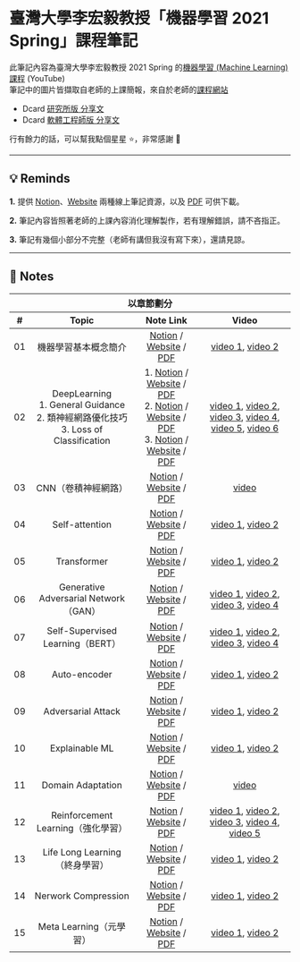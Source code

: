 # 臺灣大學李宏毅教授「機器學習 2021 Spring」課程筆記

此筆記內容為臺灣大學李宏毅教授 2021 Spring 的[機器學習 (Machine Learning) 課程](https://www.youtube.com/playlist?list=PLJV_el3uVTsMhtt7_Y6sgTHGHp1Vb2P2J) (YouTube)  
筆記中的圖片皆擷取自老師的上課簡報，來自於老師的[課程網站](https://speech.ee.ntu.edu.tw/~hylee/ml/2021-spring.php)  

* Dcard [研究所版 分享文](https://www.dcard.tw/f/graduate_school/p/241639442)
* Dcard [軟體工程師版 分享文](https://www.dcard.tw/f/softwareengineer/p/241639712)  

行有餘力的話，可以幫我點個星星 ⭐，非常感謝 🙂  

---

## 💡 Reminds

**1.** 提供 [Notion](https://chsiang.notion.site/ntuml2021notes)、[Website](https://chsiang426.github.io/ML-2021-notes/) 兩種線上筆記資源，以及 [PDF](https://github.com/chsiang426/ML-2021-notes/tree/main/PDF) 可供下載。

**2.** 筆記內容皆照著老師的上課內容消化理解製作，若有理解錯誤，請不吝指正。

**3.** 筆記有幾個小部分不完整（老師有講但我沒有寫下來），還請見諒。

---

## 📖 Notes

<table>
  <thead>
    <tr>
      <th colspan="4" align="center">以章節劃分</th>
    </tr>
    <tr>
      <th align="center">#</th>
      <th align="center">Topic</th>
      <th align="center">Note Link</th>
      <th align="center">Video</th>
    </tr>
  </thead>

  <tbody>
    <tr>
      <td align="center">01</td>
      <td align="center">機器學習基本概念簡介</td>
      <td align="center"><a href="https://chsiang.notion.site/01-b6979cc5ba9b4e2887d2b5e86c174897">Notion</a> / <a href="https://chsiang426.github.io/ML-2021-notes/01-機器學習基本概念簡介/01-機器學習基本概念簡介.html">Website</a> / <a href="https://github.com/chsiang426/ML-2021-notes/blob/main/PDF/01-%E6%A9%9F%E5%99%A8%E5%AD%B8%E7%BF%92%E5%9F%BA%E6%9C%AC%E6%A6%82%E5%BF%B5%E7%B0%A1%E4%BB%8B.pdf">PDF</a></td>
      <td align="center"><a href="https://youtu.be/Ye018rCVvOo">video 1</a>, <a href="https://youtu.be/bHcJCp2Fyxs">video 2</a></td>
    </tr>
    <tr>
      <td align="center">02</td>
      <td align="center">DeepLearning<br/>1. General Guidance<br/>2. 類神經網路優化技巧<br/>3. Loss of Classification</td>
      <td align="center">
        1. <a href="https://chsiang.notion.site/02-1-DeepLearning-General-Guidance-8a5b0e746c03406eba3921c51734629c">Notion</a> / <a href="https://chsiang426.github.io/ML-2021-notes/02.1-DeepLearning-General%20Guidance/02.1-DeepLearning-General%20Guidance.html">Website</a> / <a href="https://github.com/chsiang426/ML-2021-notes/blob/main/PDF/02.1-deeplearning-general_guidance.pdf">PDF</a><br/>
        2. <a href="https://chsiang.notion.site/02-2-DeepLearning-002585231c2f413bbc626e00e464694d">Notion</a> / <a href="https://chsiang426.github.io/ML-2021-notes/02.2-DeepLearning-%E9%A1%9E%E7%A5%9E%E7%B6%93%E7%B6%B2%E8%B7%AF%E5%84%AA%E5%8C%96%E6%8A%80%E5%B7%A7/02.2-DeepLearning-%E9%A1%9E%E7%A5%9E%E7%B6%93%E7%B6%B2%E8%B7%AF%E5%84%AA%E5%8C%96%E6%8A%80%E5%B7%A7.html">Website</a> / <a href="https://github.com/chsiang426/ML-2021-notes/blob/main/PDF/02.2-deeplearning-%E9%A1%9E%E7%A5%9E%E7%B6%93%E7%B6%B2%E8%B7%AF%E5%84%AA%E5%8C%96%E6%8A%80%E5%B7%A7.pdf">PDF</a><br/>
        3. <a href="https://chsiang.notion.site/02-3-DeepLearning-Loss-of-Classification-f492fe29ad284cc7bc3837600dc2f5d6">Notion</a> / <a href="https://chsiang426.github.io/ML-2021-notes/02.3-DeepLearning-Loss%20of%20Classification/02.3-DeepLearning-Loss%20of%20Classification.html">Website</a> / <a href="https://github.com/chsiang426/ML-2021-notes/blob/main/PDF/02.3-deeplearning-loss_of_classification.pdf">PDF</a>
      </td>
      <td align="center"><a href="https://youtu.be/WeHM2xpYQpw">video 1</a>, <a href="https://youtu.be/QW6uINn7uGk">video 2</a>, <a href="https://youtu.be/zzbr1h9sF54">video 3</a>, <a href="https://youtu.be/HYUXEeh3kwY">video 4</a>, <a href="https://youtu.be/O2VkP8dJ5FE">video 5</a>, <a href="https://youtu.be/BABPWOkSbLE">video 6</a></td>
    </tr>
    <tr>
      <td align="center">03</td>
      <td align="center">CNN（卷積神經網路）</td>
      <td align="center"><a href="https://chsiang.notion.site/03-CNN-86e7f137fdd0494fb08f236d34c67b6e">Notion</a> / <a href="https://chsiang426.github.io/ML-2021-notes/03-CNN（卷積神經網路）/03-CNN（卷積神經網路）.html">Website</a> / <a href="https://github.com/chsiang426/ML-2021-notes/blob/main/PDF/03-CNN%EF%BC%88%E5%8D%B7%E7%A9%8D%E7%A5%9E%E7%B6%93%E7%B6%B2%E8%B7%AF%EF%BC%89.pdf">PDF</a></td>
      <td align="center"><a href="https://youtu.be/OP5HcXJg2Aw">video</a></td>
    </tr>
    <tr>
      <td align="center">04</td>
      <td align="center">Self-attention</td>
      <td align="center"><a href="https://chsiang.notion.site/04-Self-attention-30e8a76bd1b146c690fe39faee260757">Notion</a> / <a href="https://chsiang426.github.io/ML-2021-notes/04-Self-attention/04-Self-attention.html">Website</a> / <a href="https://github.com/chsiang426/ML-2021-notes/blob/main/PDF/04-Self-attention.pdf">PDF</a></td>
      <td align="center"><a href="https://youtu.be/hYdO9CscNes">video 1</a>, <a href="https://youtu.be/gmsMY5kc-zw">video 2</a></td>
    </tr>
    <tr>
      <td align="center">05</td>
      <td align="center">Transformer</td>
      <td align="center"><a href="https://chsiang.notion.site/05-Transformer-b6d1aa6cf7944806b0581ae5b667f66c">Notion</a> / <a href="https://chsiang426.github.io/ML-2021-notes/05-Transformer/05-Transformer.html">Website</a> / <a href="https://github.com/chsiang426/ML-2021-notes/blob/main/PDF/05-Transformer.pdf">PDF</a></td>
      <td align="center"><a href="https://youtu.be/n9TlOhRjYoc">video 1</a>, <a href="https://youtu.be/N6aRv06iv2g">video 2</a></td>
    </tr>
    <tr>
      <td align="center">06</td>
      <td align="center">Generative Adversarial Network（GAN）</td>
      <td align="center"><a href="https://chsiang.notion.site/06-Generative-Adversarial-Network-GAN-3eef1d4d34384ea596d6be37eb429a25">Notion</a> / <a href="https://chsiang426.github.io/ML-2021-notes/06-Generative%20Adversarial%20Network（GAN）/06-Generative%20Adversarial%20Network（GAN）.html">Website</a> / <a href="https://github.com/chsiang426/ML-2021-notes/blob/main/PDF/06-Generative_Adversarial_Network%EF%BC%88GAN%EF%BC%89.pdf">PDF</a></td>
      <td align="center"><a href="https://youtu.be/4OWp0wDu6Xw">video 1</a>, <a href="https://youtu.be/jNY1WBb8l4U">video 2</a>, <a href="https://youtu.be/MP0BnVH2yOo">video 3</a>, <a href="https://youtu.be/wulqhgnDr7E">video 4</a></td>
    </tr>
    <tr>
      <td align="center">07</td>
      <td align="center">Self-Supervised Learning（BERT）</td>
      <td align="center"><a href="https://chsiang.notion.site/07-Self-Supervised-Learning-BERT-2cb6d4c62aa44f9386708f3be787fba5">Notion</a> / <a href="https://chsiang426.github.io/ML-2021-notes/07-Self-Supervised%20Learning（BERT）/07-Self-Supervised%20Learning（BERT）.html">Website</a> / <a href="https://github.com/chsiang426/ML-2021-notes/blob/main/PDF/07-Self-Supervised_Learning%EF%BC%88BERT%EF%BC%89.pdf">PDF</a></td>
      <td align="center"><a href="https://youtu.be/e422eloJ0W4">video 1</a>, <a href="https://youtu.be/gh0hewYkjgo">video 2</a>, <a href="https://youtu.be/ExXA05i8DEQ">video 3</a>, <a href="https://youtu.be/WY_E0Sd4K80">video 4</a></td>
    </tr>
    <tr>
      <td align="center">08</td>
      <td align="center">Auto-encoder</td>
      <td align="center"><a href="https://chsiang.notion.site/08-Auto-encoder-df28a523e1274b8db44489440685dd97">Notion</a> / <a href="https://chsiang426.github.io/ML-2021-notes/08-Auto-encoder/08-Auto-encoder.html">Website</a> / <a href="https://github.com/chsiang426/ML-2021-notes/blob/main/PDF/08-Auto-encoder.pdf">PDF</a></td>
      <td align="center"><a href="https://youtu.be/3oHlf8-J3Nc">video 1</a>, <a href="https://youtu.be/JZvEzb5PV3U">video 2</a></td>
    </tr>
    <tr>
      <td align="center">09</td>
      <td align="center">Adversarial Attack</td>
      <td align="center"><a href="https://chsiang.notion.site/09-Adversarial-Attack-b2cea886ebd94672872127b4db066b4d">Notion</a> / <a href="https://chsiang426.github.io/ML-2021-notes/09-Adversarial%20Attack/09-Adversarial%20Attack.html">Website</a> / <a href="https://github.com/chsiang426/ML-2021-notes/blob/main/PDF/09-Adversarial_Attack.pdf">PDF</a></td>
      <td align="center"><a href="https://youtu.be/xGQKhbjrFRk">video 1</a>, <a href="https://youtu.be/z-Q9ia5H2Ig">video 2</a></td>
    </tr>
    <tr>
      <td align="center">10</td>
      <td align="center">Explainable ML</td>
      <td align="center"><a href="https://chsiang.notion.site/10-Explainable-ML-d9b555b0dddd4ac5be62dacc0e42c39a">Notion</a> / <a href="https://chsiang426.github.io/ML-2021-notes/10-Explainable%20ML/10-Explainable%20ML.html">Website</a> / <a href="https://github.com/chsiang426/ML-2021-notes/blob/main/PDF/10-Explainable_ML.pdf">PDF</a></td>
      <td align="center"><a href="https://youtu.be/WQY85vaQfTI">video 1</a>, <a href="https://youtu.be/0ayIPqbdHYQ">video 2</a></td>
    </tr>
    <tr>
      <td align="center">11</td>
      <td align="center">Domain Adaptation</td>
      <td align="center"><a href="https://chsiang.notion.site/11-Domain-Adaptation-3517a984643f46069ff838bb2f630523">Notion</a> / <a href="https://chsiang426.github.io/ML-2021-notes/11-Domain%20Adaptation/11-Domain%20Adaptation.html">Website</a> / <a href="https://github.com/chsiang426/ML-2021-notes/blob/main/PDF/11-Domain_Adaptation.pdf">PDF</a></td>
      <td align="center"><a href="https://youtu.be/Mnk_oUrgppM">video</a></td>
    </tr>
    <tr>
      <td align="center">12</td>
      <td align="center">Reinforcement Learning（強化學習）</td>
      <td align="center"><a href="https://chsiang.notion.site/12-Reinforcement-Learning-b136944b862d43c68341c0dfa8cc9c4a">Notion</a> / <a href="https://chsiang426.github.io/ML-2021-notes/12-Reinforcement%20Learning%EF%BC%88%E5%BC%B7%E5%8C%96%E5%AD%B8%E7%BF%92%EF%BC%89/12-Reinforcement%20Learning%EF%BC%88%E5%BC%B7%E5%8C%96%E5%AD%B8%E7%BF%92%EF%BC%89.html">Website</a> / <a href="https://github.com/chsiang426/ML-2021-notes/blob/main/PDF/12-Reinforcement_Learning%EF%BC%88%E5%BC%B7%E5%8C%96%E5%AD%B8%E7%BF%92%EF%BC%89.pdf">PDF</a></td>
      <td align="center"><a href="https://youtu.be/XWukX-ayIrs">video 1</a>, <a href="https://youtu.be/US8DFaAZcp4">video 2</a>, <a href="https://youtu.be/kk6DqWreLeU">video 3</a>, <a href="https://youtu.be/73YyF1gmIus">video 4</a>, <a href="https://youtu.be/75rZwxKBAf0">video 5</a></td>
    </tr>
    <tr>
      <td align="center">13</td>
      <td align="center">Life Long Learning（終身學習）</td>
      <td align="center"><a href="https://chsiang.notion.site/13-Life-Long-Learning-51582d9bb84f430fb8ebe5b3dae7c7b2">Notion</a> / <a href="https://chsiang426.github.io/ML-2021-notes/13-Life%20Long%20Learning%EF%BC%88%E7%B5%82%E8%BA%AB%E5%AD%B8%E7%BF%92%EF%BC%89/13-Life%20Long%20Learning%EF%BC%88%E7%B5%82%E8%BA%AB%E5%AD%B8%E7%BF%92%EF%BC%89.html">Website</a> / <a href="https://github.com/chsiang426/ML-2021-notes/blob/main/PDF/13-Life_Long_Learning%EF%BC%88%E7%B5%82%E8%BA%AB%E5%AD%B8%E7%BF%92%EF%BC%89.pdf">PDF</a></td>
      <td align="center"><a href="https://youtu.be/rWF9sg5w6Zk">video 1</a>, <a href="https://youtu.be/Y9Jay_vxOsM">video 2</a></td>
    </tr>
    <tr>
      <td align="center">14</td>
      <td align="center">Nerwork Compression</td>
      <td align="center"><a href="https://chsiang.notion.site/14-Nerwork-Compression-4bae9dc82e1c4e06938d3637e6e966f9">Notion</a> / <a href="https://chsiang426.github.io/ML-2021-notes/14-Nerwork%20Compression/14-Nerwork%20Compression.html">Website</a> / <a href="https://github.com/chsiang426/ML-2021-notes/blob/main/PDF/14-Nerwork_Compression.pdf">PDF</a></td>
      <td align="center"><a href="https://youtu.be/utk3EnAUh-g">video 1</a>, <a href="https://youtu.be/xrlbLPaq_Og">video 2</a></td>
    </tr>
    <tr>
      <td align="center">15</td>
      <td align="center">Meta Learning（元學習）</td>
      <td align="center"><a href="https://chsiang.notion.site/15-Meta-Learning-d31c228801f648a88ced9d064b347d1a">Notion</a> / <a href="https://chsiang426.github.io/ML-2021-notes/15-Meta%20Learning%EF%BC%88%E5%85%83%E5%AD%B8%E7%BF%92%EF%BC%89/15-Meta%20Learning%EF%BC%88%E5%85%83%E5%AD%B8%E7%BF%92%EF%BC%89.html">Website</a> / <a href="https://github.com/chsiang426/ML-2021-notes/blob/main/PDF/15-Meta_Learning%EF%BC%88%E5%85%83%E5%AD%B8%E7%BF%92%EF%BC%89.pdf">PDF</a></td>
      <td align="center"><a href="https://youtu.be/xoastiYx9JU">video 1</a>, <a href="https://youtu.be/Q68Eh-wm1Ts">video 2</a></td>
    </tr>
  </tbody>
</table>
